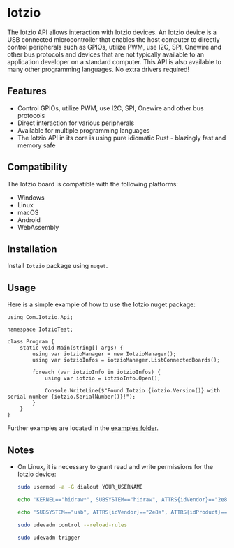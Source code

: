 # Iotzio

The Iotzio API allows interaction with Iotzio devices. An Iotzio device is a USB connected microcontroller that enables the host computer to directly control peripherals such as GPIOs, utilize PWM, use I2C, SPI, Onewire and other bus protocols and devices that are not typically available to an application developer on a standard computer. This API is also available to many other programming languages. No extra drivers required!

## Features

- Control GPIOs, utilize PWM, use I2C, SPI, Onewire and other bus protocols
- Direct interaction for various peripherals
- Available for multiple programming languages
- The Iotzio API in its core is using pure idiomatic Rust - blazingly fast and memory safe

## Compatibility

The Iotzio board is compatible with the following platforms:
- Windows
- Linux
- macOS
- Android
- WebAssembly

## Installation

Install `Iotzio` package using `nuget`.

## Usage
Here is a simple example of how to use the Iotzio nuget package:
```
using Com.Iotzio.Api;

namespace IotzioTest;

class Program {
    static void Main(string[] args) {
        using var iotzioManager = new IotzioManager();
        using var iotzioInfos = iotzioManager.ListConnectedBoards();

        foreach (var iotzioInfo in iotzioInfos) {
            using var iotzio = iotzioInfo.Open();

            Console.WriteLine($"Found Iotzio {iotzio.Version()} with serial number {iotzio.SerialNumber()}!");
        }
    }
}
```

Further examples are located in the [examples folder](https://github.com/Iotzio-Project/iotzio-dotnet/tree/main/examples).

## Notes

- On Linux, it is necessary to grant read and write permissions for the Iotzio device:

    ```sh
    sudo usermod -a -G dialout YOUR_USERNAME
    ```

    ```sh
    echo 'KERNEL=="hidraw*", SUBSYSTEM=="hidraw", ATTRS{idVendor}=="2e8a", ATTRS{idProduct}=="000f", GROUP="dialout", MODE="0660"' | sudo tee /etc/udev/rules.d/99-iotzio.rules
    ```

    ```sh
    echo 'SUBSYSTEM=="usb", ATTRS{idVendor}=="2e8a", ATTRS{idProduct}=="000f", GROUP="dialout", MODE="0660"' | sudo tee -a /etc/udev/rules.d/99-iotzio.rules
    ```

    ```sh
    sudo udevadm control --reload-rules
    ```

    ```sh
    sudo udevadm trigger
    ```

